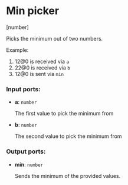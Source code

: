 # Min picker

[number]

Picks the minimum out of two numbers.

Example:

1. 12@0 is received via `a`
2. 22@0 is received via `b`
3. 12@0 is sent via `min`

### Input ports:

* __a__: `number`

    The first value to pick the minimum from


* __b__: `number`

    The second value to pick the minimum from

### Output ports:

* __min__: `number`

    Sends the minimum of the provided values.

